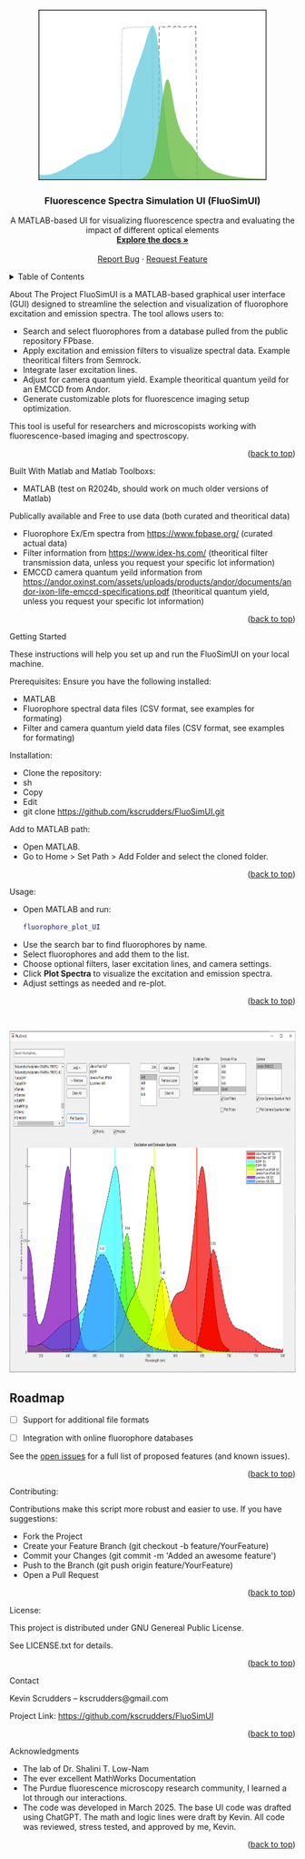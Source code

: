 <a id="readme-top"></a>
<!--
*** Thanks for checking out the FluoSimUI Readme. If you have a suggestion
*** that would make this better, please fork the repo and create a pull request
*** or simply open an issue with the tag "enhancement".
*** 
*** I imagine a world where scientific knowledge provides solutions for every health challenge, enabling everyone to live with autonomy, freedom, and well-being.
*** I created this project so that I might streamline taking raw microscopy data in my PhD and convert that in biological insights that might aid understanding the next generation of engineered T cell immunotherapies.
*** I hope this could be useful to a few future scienctist in whatever pursuit they are taking on. 
*** I would be overjoyed to help enable you to make discoveries and share knowlegde with humanity.
-->

<!-- PROJECT LOGO --> <br /> <div align="center">   <a href="https://github.com/kscrudders/FluoSimUI"> <img src="/images/FluoSimUI_projectlogo.png" alt="Logo" width="402" height="300"> </a> <h3 align="center">Fluorescence Spectra Simulation UI (FluoSimUI)</h3> <p align="center"> A MATLAB-based UI for visualizing fluorescence spectra and evaluating the impact of different optical elements <br /> <a href="https://github.com/your_username/FluoSimUI"><strong>Explore the docs »</strong></a> <br /> <br /> <a href="https://github.com/kscrudders/FluoSimUI/issues">Report Bug</a> · <a href="https://github.com/kscrudders/FluoSimUI/issues">Request Feature</a> </p> </div> <!-- TABLE OF CONTENTS --> <details> <summary>Table of Contents</summary> <ol> <li><a href="#about-the-project">About The Project</a></li> <li><a href="#built-with">Built With</a></li> <li><a href="#getting-started">Getting Started</a> <ul> <li><a href="#prerequisites">Prerequisites</a></li> <li><a href="#installation">Installation</a></li> </ul> </li> <li><a href="#usage">Usage</a></li> <li><a href="#roadmap">Roadmap</a></li> <li><a href="#contributing">Contributing</a></li> <li><a href="#license">License</a></li> <li><a href="#contact">Contact</a></li> <li><a href="#acknowledgments">Acknowledgments</a></li> </ol> </details> <!-- ABOUT THE PROJECT -->
About The Project
FluoSimUI is a MATLAB-based graphical user interface (GUI) designed to streamline the selection and visualization of fluorophore excitation and emission spectra. The tool allows users to:

- Search and select fluorophores from a database pulled from the public repository FPbase.
- Apply excitation and emission filters to visualize spectral data. Example theoritical filters from Semrock.
- Integrate laser excitation lines.
- Adjust for camera quantum yield. Example theoritical quantum yeild for an EMCCD from Andor.
- Generate customizable plots for fluorescence imaging setup optimization.

This tool is useful for researchers and microscopists working with fluorescence-based imaging and spectroscopy.

<p align="right">(<a href="#readme-top">back to top</a>)</p> <!-- BUILT WITH -->

Built With Matlab and Matlab Toolboxs:
- MATLAB (test on R2024b, should work on much older versions of Matlab)
	
Publically available and Free to use data (both curated and theoritical data)
* Fluorophore Ex/Em spectra from https://www.fpbase.org/ (curated actual data)
* Filter information from https://www.idex-hs.com/ (theoritical filter transmission data, unless you request your specific lot information)
* EMCCD camera quantum yeild information from https://andor.oxinst.com/assets/uploads/products/andor/documents/andor-ixon-life-emccd-specifications.pdf (theoritical quantum yield, unless you request your specific lot information)


<p align="right">(<a href="#readme-top">back to top</a>)</p> <!-- GETTING STARTED -->

Getting Started </p>
These instructions will help you set up and run the FluoSimUI on your local machine.

Prerequisites:
Ensure you have the following installed:
- MATLAB
- Fluorophore spectral data files (CSV format, see examples for formating)
- Filter and camera quantum yield data files (CSV format, see examples for formating)

Installation:
* Clone the repository:
* sh
* Copy
* Edit
* git clone https://github.com/kscrudders/FluoSimUI.git

Add to MATLAB path:
* Open MATLAB.
* Go to Home > Set Path > Add Folder and select the cloned folder.

<p align="right">(<a href="#readme-top">back to top</a>)</p> <!-- USAGE EXAMPLES -->

Usage:
* Open MATLAB and run:
   ```matlab
   fluorophore_plot_UI
   ```
* Use the search bar to find fluorophores by name.
* Select fluorophores and add them to the list.
* Choose optional filters, laser excitation lines, and camera settings.
* Click **Plot Spectra** to visualize the excitation and emission spectra.
* Adjust settings as needed and re-plot.

<p align="right">(<a href="#readme-top">back to top</a>)</p> <!-- ROADMAP -->

<br /> <div align="center">   <a href="https://github.com/kscrudders/FluoSimUI"> <img src="/images/FluoSimUI_screenshot.png" alt="GUI Screenshot" width="775" height="600"> </a> 
<div align="left">

## Roadmap

- [ ] Support for additional file formats
- [ ] Integration with online fluorophore databases


See the [open issues](https://github.com/kscrudders/FluoSimUI/issues) for a full list of proposed features (and known issues).

<p align="right">(<a href="#readme-top">back to top</a>)</p> <!-- CONTRIBUTING -->

Contributing: </p>
Contributions make this script more robust and easier to use. If you have suggestions:
* Fork the Project
* Create your Feature Branch (git checkout -b feature/YourFeature)
* Commit your Changes (git commit -m 'Added an awesome feature')
* Push to the Branch (git push origin feature/YourFeature)
* Open a Pull Request

<p align="right">(<a href="#readme-top">back to top</a>)</p> <!-- LICENSE -->

License: </p>
This project is distributed under GNU Genereal Public License. </p>
See LICENSE.txt for details.

<p align="right">(<a href="#readme-top">back to top</a>)</p> <!-- CONTACT -->
Contact </p>
Kevin Scrudders – kscrudders@gmail.com

Project Link: https://github.com/kscrudders/FluoSimUI

<p align="right">(<a href="#readme-top">back to top</a>)</p> <!-- ACKNOWLEDGMENTS -->

Acknowledgments
* The lab of Dr. Shalini T. Low-Nam
* The ever excellent MathWorks Documentation
* The Purdue fluorescence microscopy research community, I learned a lot through our interactions.
* The code was developed in March 2025. The base UI code was drafted using ChatGPT. The math and logic lines were draft by Kevin. All code was reviewed, stress tested, and approved by me, Kevin.

<p align="right">(<a href="#readme-top">back to top</a>)</p>
